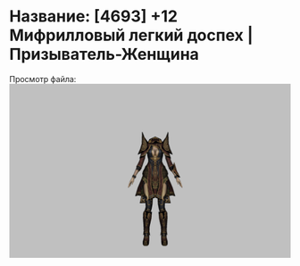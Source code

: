 # Название: [4693] +12 Мифрилловый легкий доспех | Призыватель-Женщина

Просмотр файла:
![p090021.png](p090021.png)